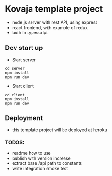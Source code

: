 # Kovaja template project
- node.js server with rest API, using express
- react frontend, with example of redux
- both in typescript

## Dev start up
- Start server
```
cd server
npm install
npm run dev
```
- Start client
```
cd client
npm install
npm run dev
```

## Deployment
- this template project will be deployed at heroku

### TODOS:
- readme how to use
- publish with version increase
- extract base /api path to constants
- write integration smoke test
